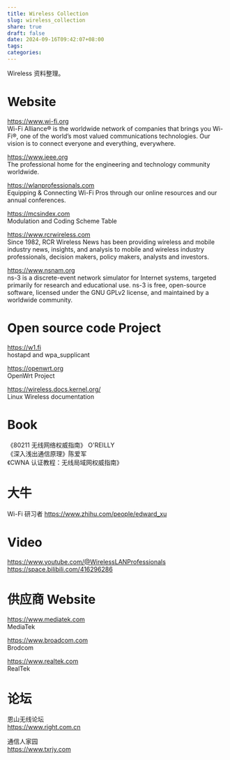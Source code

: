 ```yaml
---
title: Wireless Collection
slug: wireless_collection
share: true
draft: false
date: 2024-09-16T09:42:07+08:00
tags: 
categories:
---
```


Wireless 资料整理。<br>

# Website

https://www.wi-fi.org <br>
Wi-Fi Alliance® is the worldwide network of companies that brings you Wi-Fi®, one of the world’s most valued communications technologies. Our vision is to connect everyone and everything, everywhere. <br>

https://www.ieee.org <br>
The professional home for the engineering and technology community worldwide. <br>

https://wlanprofessionals.com <br>
Equipping & Connecting Wi-Fi Pros through our online resources and our annual conferences. <br>

https://mcsindex.com <br>
Modulation and Coding Scheme Table <br>

https://www.rcrwireless.com <br>
Since 1982, RCR Wireless News has been providing wireless and mobile industry news, insights, and analysis to mobile and wireless industry professionals, decision makers, policy makers, analysts and investors. <br>

https://www.nsnam.org <br>
ns-3 is a discrete-event network simulator for Internet systems, targeted primarily for research and educational use. ns-3 is free, open-source software, licensed under the GNU GPLv2 license, and maintained by a worldwide community. <br>


# Open source code Project

https://w1.fi <br>
hostapd and wpa_supplicant <br>

https://openwrt.org <br>
OpenWrt Project <br>

https://wireless.docs.kernel.org/ <br>
Linux Wireless documentation <br>

# Book

《80211 无线网络权威指南》 O'REILLY <br>
《深入浅出通信原理》陈爱军 <br>
《CWNA 认证教程：无线局域网权威指南》 <br>


# 大牛

Wi-Fi 研习者 https://www.zhihu.com/people/edward_xu <br>

# Video
https://www.youtube.com/@WirelessLANProfessionals <br>
https://space.bilibili.com/416296286 <br>

# 供应商 Website
https://www.mediatek.com <br>
MediaTek <br>

https://www.broadcom.com <br>
Brodcom <br>

https://www.realtek.com <br>
RealTek <br>

# 论坛

恩山无线论坛 <br>
https://www.right.com.cn <br>

通信人家园 <br>
https://www.txrjy.com <br>


